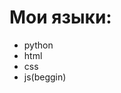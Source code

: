<h1>Мои языки:</h1>
<ul>
  <li>python</li>
  <li>html</li>
  <li>css</li>
  <li>js(beggin)</li>
</ul>
